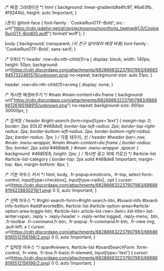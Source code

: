 /* 배경 그라데이션 */
html {
background: linear-gradient(#a4fc97, #6a63fb, #f9244b);
height: auto !important;
}

/*폰트*/
@font-face {
font-family : 'CookieRunOTF-Bold';
src : url("https://cdn.jsdelivr.net/gh/projectnoonnu/noonfonts_twelve@1.0/CookieRunOTF-Bold00.woff") format('woff');
}

body {
background: transparent; /*이 친구 넣어줘야 배경 바뀜*/
font-family : 'CookieRunOTF-Bold', sans-serif;
}

/* 0게더 */
header .row>div:nth-child(1)>a {
display: block;
width: 140px;
height: 50px;
background: url(https://cdn.discordapp.com/attachments/682866632237907983/686839457332461578/unknown.png) no-repeat;
background-size: auto 51px;
}

header .row>div:nth-child(1)>a>img {
display: none;
}

/* 게시판 배경바꾸기 */
#main #main-content>div.frame {
   background: url("https://cdn.discordapp.com/attachments/682866632237907983/686866126185168915/unknown.png") no-repeat;
   background-size: 900px 30000px;
}

/* 검색창 */
header #right-search-form>input[type='text'] {
 margin-top: 0;
    border: 2px SOLID #468de8;
    border-top-left-radius: 2px;
    border-top-right-radius: 2px;
    border-bottom-left-radius: 2px;
    border-bottom-right-radius: 2px;
    border-radius: 7px;
}
/* 각종 테두리, 선 */
header #header-bar>.row, #main .menu-wrapper, #main #main-content>div.frame {
    border-radius: 7px;
    border: 2px solid #468de8;
}
#main .menu-wrapper .spacer {
    background: #468DE8;
    height: 2px;
}
/* 게시판 광고 위에 가로선 */
#article-list #article-list-category { 
    border-top: 2px solid #468de8 !important;
	margin-top: 4px;
   margin-bottom: 4px;
}

/* 기본 마우스 커서 */
html,
body,
.fr-popup.emoticons,
.fr-top,
select.form-control,
input[type=checkbox],
input[type=radio],
.opt
{
cursor: url(https://cdn.discordapp.com/attachments/682866632237907983/686868194228830219/1.png) 0 0, auto !important;
}

/* 선택 마우스 */
#right-search-form>#right-search-btn,
#board-info #board-info-bottom #addFavoriteBtn,
#article-list #article-option-area>#article-option-area-toggle-btn,
#article-list>.article-list-row>.item>.list-title>.list-writer>span,
.reply > .reply-header > .reply-writer.logged,
.reply-menu,
.btn,
.fr-toolbar .fr-command.fr-btn,
.fr-popup .fr-command.fr-btn,
.fr-view img,
.pull-left,
a {
cursor: url(https://cdn.discordapp.com/attachments/682866632237907983/686868195512156198/2.png) 0 0, auto !important;
}

/* 입력창 마우스 */
span#viewers,
#article-list #boardSearchForm .form-control,
.fr-view,
.fr-box.fr-basic.fr-element,
input[type='text']
{
cursor: url(https://cdn.discordapp.com/attachments/682866632237907983/686868195512156198/2.png) 0 0, auto !important;
}

